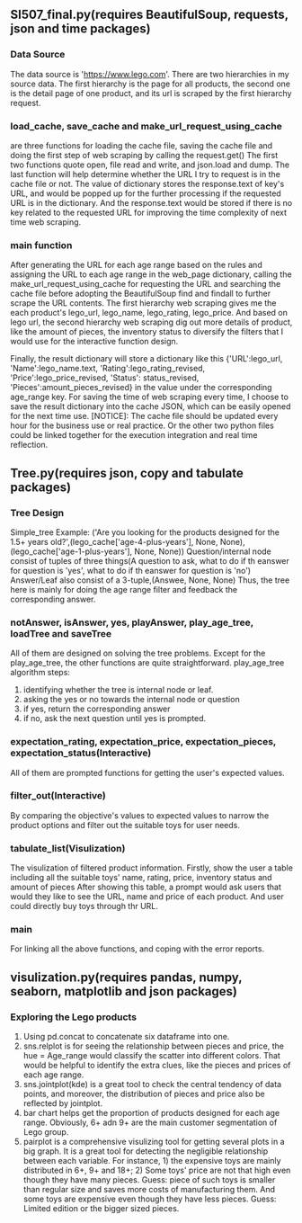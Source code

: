 ## SI507_final.py(requires BeautifulSoup, requests, json and time packages)

### Data Source
The data source is 'https://www.lego.com'. There are two hierarchies in my source data. The first hierarchy is the page for all products, the second one is
the detail page of one product, and its url is scraped by the first hierarchy request. 

### load_cache, save_cache and make_url_request_using_cache 
are three functions for loading the cache file, saving the cache file and doing the first step of web scraping by calling the request.get()
The first two functions quote open, file read and write, and json.load and dump. 
The last function will help determine whether the URL I try to request is in the cache file or not. 
The value of dictionary stores the response.text of key's URL, and would be popped up for the further processing if the requested URL is in the dictionary. 
And the response.text would be stored if there is no key related to the requested URL for improving the time complexity of next time web scraping.

### main function
After generating the URL for each age range based on the rules and assigning the URL to each age range in the web_page dictionary, 
calling the make_url_request_using_cache for requesting the URL and searching the cache file before adopting the BeautifulSoup find and findall to further 
scrape the URL contents. The first hierarchy web scraping gives me the each product's lego_url, lego_name, lego_rating, lego_price. And based on lego url, 
the second hierarchy web scraping dig out more details of product, like the amount of pieces, the inventory status to diversify the filters that I would use
for the interactive function design. 

Finally, the result dictionary will store a dictionary like this
{'URL':lego_url, 'Name':lego_name.text, 'Rating':lego_rating_revised, 'Price':lego_price_revised, 'Status': status_revised, 'Pieces':amount_pieces_revised}
in the value under the corresponding age_range key. For saving the time of web scraping every time, I choose to save the result dictionary into the cache JSON,
which can be easily opened for the next time use. [NOTICE]: The cache file should be updated every hour for the business use or real practice. 
Or the other two python files could be linked together for the execution integration and real time reflection. 

## Tree.py(requires json, copy and tabulate packages)

### Tree Design
Simple_tree Example:
('Are you looking for the products designed for the 1.5+ years old?',(lego_cache['age-4-plus-years'], None, None), (lego_cache['age-1-plus-years'], None, None))
Question/internal node consist of tuples of three things(A question to ask, what to do if th eanswer for question is 'yes', what to do if th eanswer for question is 'no')
Answer/Leaf also consist of a 3-tuple,(Answee, None, None)
Thus, the tree here is mainly for doing the age range filter and feedback the corresponding answer.

### notAnswer, isAnswer, yes, playAnswer, play_age_tree, loadTree and saveTree
All of them are designed on solving the tree problems. Except for the play_age_tree, the other functions are quite straightforward. 
play_age_tree algorithm steps:
1. identifying whether the tree is internal node or leaf.
2. asking the yes or no towards the internal node or question 
3. if yes, return the corresponding answer
4. if no, ask the next question until yes is prompted.

### expectation_rating, expectation_price, expectation_pieces, expectation_status(Interactive)
All of them are prompted functions for getting the user's expected values.

### filter_out(Interactive)
By comparing the objective's values to expected values to narrow the product options and filter out the suitable toys for user needs.

### tabulate_list(Visulization)
The visulization of filtered product information. Firstly, show the user a table including all the suitable toys' name, rating, price, inventory status and amount of pieces
After showing this table, a prompt would ask users that would they like to see the URL, name and price of each product. And user could directly buy toys through thr URL.

### main
For linking all the above functions, and coping with the error reports.

## visulization.py(requires pandas, numpy, seaborn, matplotlib and json packages)
### Exploring the Lego products 
1. Using pd.concat to concatenate six dataframe into one. 
2. sns.relplot is for seeing the relationship between pieces and price, the hue = Age_range would classify the scatter into different colors. 
That would be helpful to identify the extra clues, like the pieces and prices of each age range.
3. sns.jointplot(kde) is a great tool to check the central tendency of data points, and moreover, the distribution of pieces and price also be reflected by jointplot.
4. bar chart helps get the proportion of products designed for each age range. Obviously, 6+ adn 9+ are the main customer segmentation of Lego group.
5. pairplot is a comprehensive visulizing tool for getting several plots in a big graph. It is a great tool for detecting the negligible relationship between each variable.
For instance, 1) the expensive toys are mainly distributed in 6+, 9+ and 18+; 2) Some toys' price are not that high even though they have many pieces. 
Guess: piece of such toys is smaller than regular size and saves more costs of manufacturing them. And some toys are expensive even though they have less pieces. 
Guess: Limited edition or the bigger sized pieces.




